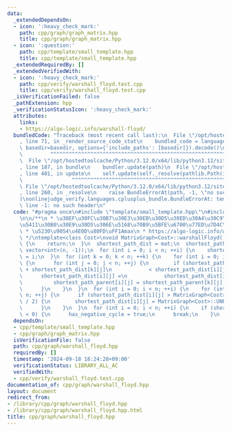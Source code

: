 ```yaml
---
data:
  _extendedDependsOn:
  - icon: ':heavy_check_mark:'
    path: cpp/graph/graph_matrix.hpp
    title: cpp/graph/graph_matrix.hpp
  - icon: ':question:'
    path: cpp/template/small_template.hpp
    title: cpp/template/small_template.hpp
  _extendedRequiredBy: []
  _extendedVerifiedWith:
  - icon: ':heavy_check_mark:'
    path: cpp/verify/warshall_floyd.test.cpp
    title: cpp/verify/warshall_floyd.test.cpp
  _isVerificationFailed: false
  _pathExtension: hpp
  _verificationStatusIcon: ':heavy_check_mark:'
  attributes:
    links:
    - https://algo-logic.info/warshall-floyd/
  bundledCode: "Traceback (most recent call last):\n  File \"/opt/hostedtoolcache/Python/3.12.0/x64/lib/python3.12/site-packages/onlinejudge_verify/documentation/build.py\"\
    , line 71, in _render_source_code_stat\n    bundled_code = language.bundle(stat.path,\
    \ basedir=basedir, options={'include_paths': [basedir]}).decode()\n          \
    \         ^^^^^^^^^^^^^^^^^^^^^^^^^^^^^^^^^^^^^^^^^^^^^^^^^^^^^^^^^^^^^^^^^^^^^^^^^^^^^^^^^\n\
    \  File \"/opt/hostedtoolcache/Python/3.12.0/x64/lib/python3.12/site-packages/onlinejudge_verify/languages/cplusplus.py\"\
    , line 187, in bundle\n    bundler.update(path)\n  File \"/opt/hostedtoolcache/Python/3.12.0/x64/lib/python3.12/site-packages/onlinejudge_verify/languages/cplusplus_bundle.py\"\
    , line 401, in update\n    self.update(self._resolve(pathlib.Path(included), included_from=path))\n\
    \                ^^^^^^^^^^^^^^^^^^^^^^^^^^^^^^^^^^^^^^^^^^^^^^^^^^^^^^^^^\n \
    \ File \"/opt/hostedtoolcache/Python/3.12.0/x64/lib/python3.12/site-packages/onlinejudge_verify/languages/cplusplus_bundle.py\"\
    , line 260, in _resolve\n    raise BundleErrorAt(path, -1, \"no such header\"\
    )\nonlinejudge_verify.languages.cplusplus_bundle.BundleErrorAt: template/small_template.hpp:\
    \ line -1: no such header\n"
  code: "#pragma once\n#include \"template/small_template.hpp\"\n#include \"graph/graph_matrix.hpp\"\
    \n\n/**\n * \u30EF\u30FC\u30B7\u30E3\u30EB\u30D5\u30ED\u30A4\u30C9\u6CD5\n * \u6709\
    \u5411\u30B0\u30E9\u30D5\u306E\u5168\u70B9\u5BFE\u6700\u77ED\u7D4C\u8DEF O(V^3)\n\
    \ * \u5230\u9054\u4E0D\u80FD\uFF1Amax\n * https://algo-logic.info/warshall-floyd/\n\
    \ */\ntemplate<class Cost>\nvoid MatrixGraph<Cost>::warshallFloyd() {\n  if (shortest_path_dist.size())\
    \ {\n    return;\n  }\n  shortest_path_dist = mat;\n  shortest_path_parent = vector<vector<int>>(n,\
    \ vector<int>(n, -1));\n  for (int i = 0; i < n; ++i) {\n    shortest_path_parent[i][i]\
    \ = i;\n  }\n  for (int k = 0; k < n; ++k) {\n    for (int i = 0; i < n; ++i)\
    \ {\n      for (int j = 0; j < n; ++j) {\n        if (shortest_path_dist[i][k]\
    \ + shortest_path_dist[k][j]\n            < shortest_path_dist[i][j]) {\n    \
    \      shortest_path_dist[i][j] =\n            shortest_path_dist[i][k] + shortest_path_dist[k][j];\n\
    \          shortest_path_parent[i][j] = shortest_path_parent[k][j];\n        }\n\
    \      }\n    }\n  }\n  for (int i = 0; i < n; ++i) {\n    for (int j = 0; j <\
    \ n; ++j) {\n      if (shortest_path_dist[i][j] > MatrixGraph<Cost>::UNREACHABLE\
    \ / 2) {\n        shortest_path_dist[i][j] = MatrixGraph<Cost>::UNREACHABLE;\n\
    \      }\n    }\n  }\n  for (int i = 0; i < n; ++i) {\n    if (shortest_path_dist[i][i]\
    \ < 0) {\n      has_negative_cycle = true;\n      break;\n    }\n  }\n}\n"
  dependsOn:
  - cpp/template/small_template.hpp
  - cpp/graph/graph_matrix.hpp
  isVerificationFile: false
  path: cpp/graph/warshall_floyd.hpp
  requiredBy: []
  timestamp: '2024-09-18 18:24:28+09:00'
  verificationStatus: LIBRARY_ALL_AC
  verifiedWith:
  - cpp/verify/warshall_floyd.test.cpp
documentation_of: cpp/graph/warshall_floyd.hpp
layout: document
redirect_from:
- /library/cpp/graph/warshall_floyd.hpp
- /library/cpp/graph/warshall_floyd.hpp.html
title: cpp/graph/warshall_floyd.hpp
---
```

